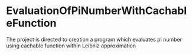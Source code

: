 # EvaluationOfPiNumberWithCachableFunction
The project is directed to creation a program which evaluates pi number using cachable function within Leibniz approximation
